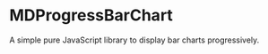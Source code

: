 MDProgressBarChart
==================

A simple pure JavaScript library to display bar charts progressively. 
